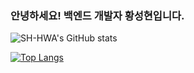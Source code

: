 ### 안녕하세요! 백엔드 개발자 황성현입니다.

![SH-HWA's GitHub stats](https://github-readme-stats.vercel.app/api?username=SH-HWA&show_icons=true&theme=default)

[![Top Langs](https://github-readme-stats.vercel.app/api/top-langs/?username=SH-HWA&langs_count=8)](https://github.com/anuraghazra/github-readme-stats)

<!--
**SH-HWA/SH-HWA** is a ✨ _special_ ✨ repository because its `README.md` (this file) appears on your GitHub profile.

Here are some ideas to get you started:

- 🔭 I’m currently working on ...
- 🌱 I’m currently learning ...
- 👯 I’m looking to collaborate on ...
- 🤔 I’m looking for help with ...
- 💬 Ask me about ...
- 📫 How to reach me: ...
- 😄 Pronouns: ...
- ⚡ Fun fact: ...
-->
